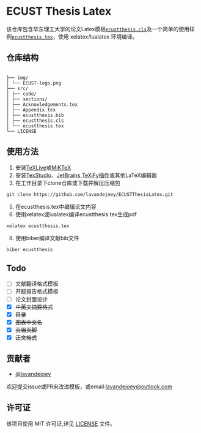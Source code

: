 # ECUST Thesis Latex

该仓库包含华东理工大学的论文Latex模板[`ecustthesis.cls`](src/ecustthesis.cls)及一个简单的使用样例[`ecustthesis.tex`](src/ecustthesis.tex)，使用 xelatex/lualatex 环境编译。

## 仓库结构

```tree

├── img/
│ └── ECUST-logo.png
├── src/
│ ├── code/
│ ├── sections/
│ ├── Acknowledgements.tex
│ ├── Appendix.tex
│ ├── ecustthesis.bib
│ ├── ecustthesis.cls
│ └── ecustthesis.tex
└── LICENSE

```

## 使用方法

1. 安装[TeXLive](https://tug.org/texlive/acquire-netinstall.html)或[MiKTeX](https://miktex.org/download)
2. 安装[TexStudio](https://www.texstudio.org/)、[JetBrains TeXiFy插件](https://plugins.jetbrains.com/plugin/9473-texify-idea)或其他LaTeX编辑器
3. 在工作目录下clone仓库或下载并解压压缩包

```shell
git clone https://github.com/lavandejoey/ECUSTThesisLatex.git
```

5. 在ecustthesis.tex中编辑论文内容
6. 使用xelatex或lualatex编译ecustthesis.tex生成pdf

```shell
xelatex ecustthesis.tex
```

8. 使用biber编译文献bib文件  

```shell
biber ecustthesis  
```

## Todo

- [ ] 文献翻译格式模板
- [ ] 开题报告格式模板
- [ ] 论文封面设计
- [x] ~~中英文摘要格式~~
- [x] ~~目录~~
- [x] ~~图表中文名~~
- [x] ~~页眉页脚~~
- [x] ~~正文格式~~

## 贡献者

- [@lavandejoey](https://github.com/lavandejoey)

欢迎提交issue或PR来改进模板，或email:[lavandejoey@outlook.com](mailto:lavandejoey@outlook.com)

## 许可证

该项目使用 MIT 许可证,详见 [LICENSE](LICENSE) 文件。
